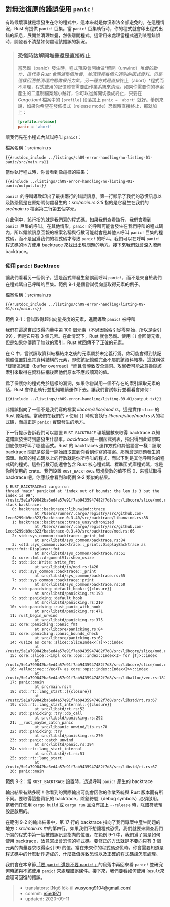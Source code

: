 ## 對無法復原的錯誤使用 `panic!`

有時候壞事就是壞發生在你的程式中，這本來就是你沒辦法全部避免的。在這種情況，Rust 有提供 `panic!` 巨集。當 `panic!` 巨集執行時，你的程式就會印出程式出錯的訊息，展開並清理堆疊，然後離開程式。這常用來處理當程式遇到某種錯誤時，開發者不清楚如何處理該錯誤的狀況。

> ### 恐慌時該解開堆疊還是直接終止
>
> 當恐慌（panic）發生時，程式預設會開始做*解開（unwind）*堆疊的動作，這代表 Rust 會回溯整個堆疊，並清理裡每個它遇到的函式資料。但是這樣回溯並清理的動做很花力氣。另一種方式是直接*終止（abort）*程式而不清理，程式使用的記憶體會需要由作業系統來清理。如果你需要你的專案產生的二進制檔案越小越好，你可以從解開切換成終止，只要在 *Cargo.toml* 檔案中的 `[profile]` 段落加上 `panic = 'abort'` 就好。舉例來說，如果你希望在發佈模式（release mode）恐慌時直接終止，那就加上：
>
> ```toml
> [profile.release]
> panic = 'abort'
> ```

讓我們先在小程式內試試呼叫 `panic!`：

<span class="filename">檔案名稱：src/main.rs</span>

```rust,should_panic,panics
{{#rustdoc_include ../listings/ch09-error-handling/no-listing-01-panic/src/main.rs}}
```

當你執行程式時，你會看到像這樣的結果：

```console
{{#include ../listings/ch09-error-handling/no-listing-01-panic/output.txt}}
```

`panic!` 的呼叫導致印出了最後兩行的錯誤訊息。第一行顯示了我們的恐慌訊息以及該恐慌是在原始碼何處發生的：*src/main.rs:2:5* 指的是它發生在我們的 *src/main.rs* 檔案第二行第五個字元。

在此例中，該行指的就是我們寫的程式碼。如果我們查看該行，我們會看到 `panic!` 巨集的呼叫。在其他情形，`panic!` 的呼叫可能會發生在我們呼叫的程式碼內，所以錯誤訊息回報的檔案名稱與行數可能就會是其他人呼叫 `panic!` 巨集的程式碼，而不是因爲我們的程式碼才導致 `panic!` 的呼叫。我們可以在呼叫 `panic!` 程式碼的地方使用 backtrace 來找出出現問題的地方。接下來我們就會深入瞭解 backtrace。

### 使用 `panic!` Backtrace

讓我們看看另一個例子，這是函式庫發生錯誤而呼叫 `panic!`，而不是來自於我們在程式碼自己呼叫的巨集。範例 9-1 是個嘗試從向量取得元素的例子。

<span class="filename">檔案名稱：src/main.rs</span>

```rust,should_panic,panics
{{#rustdoc_include ../listings/ch09-error-handling/listing-09-01/src/main.rs}}
```

<span class="caption">範例 9-1：嘗試取得超出向量長度的元素，進而導致 `panic!` 被呼叫</span>

我們在這邊嘗試取得向量中第 100 個元素（不過因爲索引從零開始，所以是索引 99），但是它只有 3 個元素。在此情況下，Rust 就會恐慌。使用 `[]` 會回傳元素，但是如果你傳遞了無效的索引，Rust 就回傳不了正確的元素。

在 C 中，嘗試讀取資料結構結束之後的元素屬於未定義行爲。你可能會得到該記憶體位置對應其資料結構的元素，即使該記憶體完全不屬於該資料結構。這就稱做*緩衝區過讀（buffer overread）*而且會導致安全漏洞。攻擊者可能故意操縱該索引來取得在資料結構後面他們原本不應該讀寫的值。

爲了保護你的程式免於這樣的漏洞，如果你嘗試用一個不存在的索引讀取元素的話，Rust 會停止執行並拒絕繼續運作下去。讓我們嘗試執行並看看會如何：

```console
{{#include ../listings/ch09-error-handling/listing-09-01/output.txt}}
```

此錯誤指向了一個不是我們寫的檔案 *libcore/slice/mod.rs*。這是實作 `slice` 的 Rust 原始碼。當我們在我們的 `v` 使用 `[]` 時就會執行 *libcore/slice/mod.rs* 內的程式碼，而這正是 `panic!` 實際發生的地方。

下一行提示告訴我們可以設置 `RUST_BACKTRACE` 環境變數來取得 backtrace 以知道錯誤發生時到底發生什麼事。*backtrace* 是一個函式列表，指出得到此錯誤時到底依序呼叫了哪些函式。Rust 的 backtraces 運作方式和其他語言一樣：讀取 backtrace 關鍵是從最一開始讀取直到你看到你寫的檔案。那就會是問題發生的源頭。你寫的程式碼以上的行數就是你所呼叫的程式，而以下則是其他呼叫你的程式碼的程式。這些行數可能還會包含 Rust 核心程式碼、標準函式庫程式碼，或是你所使用的 crate。我們設置 `RUST_BACKTRACE` 環境變數的值不爲 0，來嘗試取得 backtrace 吧。你應該會看到和範例 9-2 類似的結果。

<!-- manual-regeneration
cd listings/ch09-error-handling/listing-09-01
RUST_BACKTRACE=1 cargo run
copy the backtrace output below
check the backtrace number mentioned in the text below the listing
-->

```console
$ RUST_BACKTRACE=1 cargo run
thread 'main' panicked at 'index out of bounds: the len is 3 but the index is 99', /rustc/5e1a799842ba6ed4a57e91f7ab9435947482f7d8/src/libcore/slice/mod.rs:2806:10
stack backtrace:
   0: backtrace::backtrace::libunwind::trace
             at /Users/runner/.cargo/registry/src/github.com-1ecc6299db9ec823/backtrace-0.3.40/src/backtrace/libunwind.rs:88
   1: backtrace::backtrace::trace_unsynchronized
             at /Users/runner/.cargo/registry/src/github.com-1ecc6299db9ec823/backtrace-0.3.40/src/backtrace/mod.rs:66
   2: std::sys_common::backtrace::_print_fmt
             at src/libstd/sys_common/backtrace.rs:84
   3: <std::sys_common::backtrace::_print::DisplayBacktrace as core::fmt::Display>::fmt
             at src/libstd/sys_common/backtrace.rs:61
   4: core::fmt::ArgumentV1::show_usize
   5: std::io::Write::write_fmt
             at src/libstd/io/mod.rs:1426
   6: std::sys_common::backtrace::_print
             at src/libstd/sys_common/backtrace.rs:65
   7: std::sys_common::backtrace::print
             at src/libstd/sys_common/backtrace.rs:50
   8: std::panicking::default_hook::{{closure}}
             at src/libstd/panicking.rs:193
   9: std::panicking::default_hook
             at src/libstd/panicking.rs:210
  10: std::panicking::rust_panic_with_hook
             at src/libstd/panicking.rs:471
  11: rust_begin_unwind
             at src/libstd/panicking.rs:375
  12: core::panicking::panic_fmt
             at src/libcore/panicking.rs:84
  13: core::panicking::panic_bounds_check
             at src/libcore/panicking.rs:62
  14: <usize as core::slice::SliceIndex<[T]>>::index
             at /rustc/5e1a799842ba6ed4a57e91f7ab9435947482f7d8/src/libcore/slice/mod.rs:2806
  15: core::slice::<impl core::ops::index::Index<I> for [T]>::index
             at /rustc/5e1a799842ba6ed4a57e91f7ab9435947482f7d8/src/libcore/slice/mod.rs:2657
  16: <alloc::vec::Vec<T> as core::ops::index::Index<I>>::index
             at /rustc/5e1a799842ba6ed4a57e91f7ab9435947482f7d8/src/liballoc/vec.rs:1871
  17: panic::main
             at src/main.rs:4
  18: std::rt::lang_start::{{closure}}
             at /rustc/5e1a799842ba6ed4a57e91f7ab9435947482f7d8/src/libstd/rt.rs:67
  19: std::rt::lang_start_internal::{{closure}}
             at src/libstd/rt.rs:52
  20: std::panicking::try::do_call
             at src/libstd/panicking.rs:292
  21: __rust_maybe_catch_panic
             at src/libpanic_unwind/lib.rs:78
  22: std::panicking::try
             at src/libstd/panicking.rs:270
  23: std::panic::catch_unwind
             at src/libstd/panic.rs:394
  24: std::rt::lang_start_internal
             at src/libstd/rt.rs:51
  25: std::rt::lang_start
             at /rustc/5e1a799842ba6ed4a57e91f7ab9435947482f7d8/src/libstd/rt.rs:67
  26: panic::main
```

<span class="caption">範例 9-2：當 `RUST_BACKTRACE` 設置時，透過呼叫 `panic!` 產生的 backtrace</span>

輸出結果有點多啊！你看到的實際輸出可能會因你的作業系統與 Rust 版本而有所不同。要取得這些資訊的 backtrace，除錯符號（debug symbols）必須啟用。當我們在使用 `cargo build` 或 `cargo run` 且沒有加上 `--release` 時，除錯符號預設是啟用的。

在範例 9-2 的輸出結果中，第 17 行的 backtrace 指向了我們專案中產生問題的地方：*src/main.rs* 中的第四行。如果我們不想讓程式恐慌，我們就要來調查我們所寫的程式中第一個被錯誤訊息指向的位置。在範例 9-1 中，我們爲了寫是如何使用 backtrace，故意寫出會恐慌的程式碼。要修正的方法就是不要向只有 3 個元素的向量要求取得索引 99 的值。當在未來你的程式碼恐慌時，你會需要知道是程式碼中的什麼動作造成的、什麼數值導致恐慌以及正確的程式碼該怎麼處理。

我們會在本章節[「要 `panic!` 還是不要 `panic!`」][to-panic-or-not-to-panic]<!-- ignore -->的段落中再回來看 `panic!` 並研究何時該與不該使用 `panic!` 來處理錯誤條件。接下來，我們要看如何使用 `Result`來處理可回復的錯誤。

[to-panic-or-not-to-panic]:
ch09-03-to-panic-or-not-to-panic.html#to-panic-or-not-to-panic

> - translators: [Ngô͘ Io̍k-ūi <wusyong9104@gmail.com>]
> - commit: [e5ed971](https://github.com/rust-lang/book/blob/e5ed97128302d5fa45dbac0e64426bc7649a558c/src/ch09-01-unrecoverable-errors-with-panic.md)
> - updated: 2020-09-11
